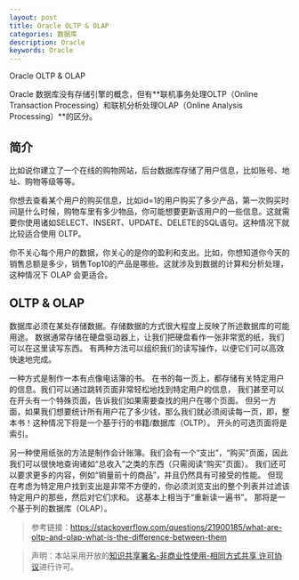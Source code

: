 ```yaml
---
layout: post
title: Oracle OLTP & OLAP
categories: 数据库
description: Oracle
keywords: Oracle
---
```


Oracle OLTP & OLAP

Oracle 数据库没有存储引擎的概念，但有**联机事务处理OLTP（Online Transaction Processing）和联机分析处理OLAP（Online Analysis Processing）**的区分。

## 简介

比如说你建立了一个在线的购物网站，后台数据库存储了用户信息，比如账号、地址、购物等级等等。

你想去查看某个用户的购买信息，比如id=1的用户购买了多少产品，第一次购买时间是什么时候，购物车里有多少物品，你可能想要更新该用户的一些信息。这就需要你使用诸如SELECT、INSERT、UPDATE、DELETE的SQL语句。这种情况下就比较适合使用 OLTP。

你不关心每个用户的数据，你关心的是你的盈利和支出。比如，你想知道你今天的销售总额是多少，销售Top10的产品是哪些。这就涉及到数据的计算和分析处理，这种情况下 OLAP 会更适合。

## OLTP & OLAP

数据库必须在某处存储数据。存储数据的方式很大程度上反映了所述数据库的可能用途。 数据通常存储在硬盘驱动器上，让我们把硬盘看作一张非常宽的纸，我们可以在这里读写东西。 有两种方法可以组织我们的读写操作，以便它们可以高效快速地完成。

一种方式是制作一本有点像电话簿的书。 在书的每一页上，都存储有关特定用户的信息。我们可以通过跳转页面非常轻松地找到特定用户的信息， 我们甚至可以在开头有一个特殊页面，告诉我们如果需要查找的用户在哪个页面。 但另一方面，如果我们想要统计所有用户花了多少钱，那么我们就必须阅读每一页，即，整本书！这种情况下将是一个基于行的书籍/数据库（OLTP）。 开头的可选页面将是索引。

另一种使用纸张的方法是制作会计账簿。我们会有一个“支出”，“购买”页面，因此我们可以很快地查询诸如“总收入”之类的东西（只需阅读“购买”页面）。 我们还可以要求更多的内容，例如“销量前十的商品”，并且仍然具有可接受的性能。 但现在考虑为特定用户找到支出是非常不方便的，你必须浏览支出的整个列表并过滤该特定用户的那些，然后对它们求和。 这基本上相当于“重新读一遍书”。 那将是一个基于列的数据库（OLAP）。

> 参考链接：https://stackoverflow.com/questions/21900185/what-are-oltp-and-olap-what-is-the-difference-between-them

> 声明：本站采用开放的[知识共享署名-非商业性使用-相同方式共享 许可协议](https://creativecommons.org/licenses/by-nc-sa/3.0/deed.zh)进行许可。
